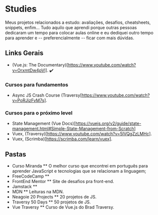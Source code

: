 # Studies
Meus projetos relacionados a estudo: avaliações, desafios, cheatsheets, snippets, enfim... Tudo aquilo que aprendi porque outras pessoas dedicaram um tempo para colocar aulas online e eu dediquei outro tempo para aprender e -- preferencialmente -- ficar com mais dúvidas.

## Links Gerais
* (Vue.js: The Documentary)[https://www.youtube.com/watch?v=OrxmtDw4pVI]. ✔️

### Cursos para fundamentos
* Async JS Crash Course (Traversy[https://www.youtube.com/watch?v=PoRJizFvM7s].

### Cursos para o próximo level
* State Management (Vue Docs)[https://vuejs.org/v2/guide/state-management.html#Simple-State-Management-from-Scratch]
* Vuex, (Traversy)[https://www.youtube.com/watch?v=5lVQgZzLMHc].
* Vuex, (Scrimba)[https://scrimba.com/learn/vuex].

## Pastas
* Curso Miranda
** O melhor curso que encontrei em português para aprender JavaScript e tecnologias que se relacionam a linguagem;
* FreeCodeCamp
**
* FrontEnd Mentor
** Site de desafios pra front-end.
* Jamstack
** 
* MDN
** Leituras na MDN.
* Neagoie 20 Projects
** 20 projetos de JS.
* Traversy 50 Days
** 50 projetos de JS.
* Vue Traversy
** Curso de Vue.js do Brad Traversy.
